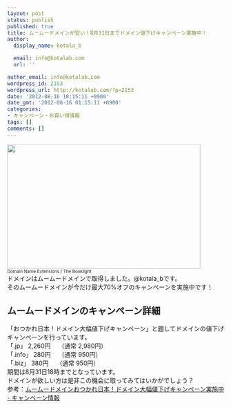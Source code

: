 ```yaml
---
layout: post
status: publish
published: true
title: ムームードメインが安い！8月31日までドメイン値下げキャンペーン実施中！
author:
  display_name: kotala_b

  email: info@kotalab.com
  url: ''

author_email: info@kotalab.com
wordpress_id: 2153
wordpress_url: http://kotalab.com/?p=2153
date: '2012-08-16 10:15:11 +0900'
date_gmt: '2012-08-16 01:15:11 +0900'
categories:
- キャンペーン・お買い得情報
tags: []
comments: []
---
```

<p><a href="http://kotalab.com/wp-content/uploads/domain_120816.jpg" target="_blank"><img src="http://kotalab.com/wp-content/uploads/domain_120816.jpg" alt="" title="domain_120816" width="448" height="287" class="alignnone size-full wp-image-2154" /></a><br />
<span style="font-size:10px;">Domain Name Extensions</a> / The Booklight</span><br />
ドメインはムームードメインで取得しました。@kotala_bです。<br />
そのムームードメインが今だけ最大70%オフのキャンペーンを実施中です！<br />
<!--more--></p>
<h2>ムームードメインのキャンペーン詳細</h2>
<p>「おつかれ日本！ドメイン大幅値下げキャンペーン」と題してドメインの値下げキャンペーンを行っています。<br />
「.jp」 2,260円　 （通常 2,980円）<br />
「.info」 280円　 （通常 950円）<br />
「.biz」 380円　 （通常 950円）<br />
期間は8月31日18時までとなっています。<br />
ドメインが欲しい方は是非この機会に取ってみてはいかがでしょう？<br />
参考：<a href="http://muumuu-domain.com/?mode=camp&id=2422" target="_blank">ムームードメインおつかれ日本！ドメイン大幅値下げキャンペーン実施中 - キャンペーン情報</a><br style="clear:both;" /></p>
